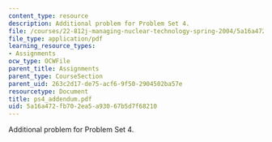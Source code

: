 ```yaml
---
content_type: resource
description: Additional problem for Problem Set 4.
file: /courses/22-812j-managing-nuclear-technology-spring-2004/5a16a472fb702ea5a93067b5d7f68210_ps4_addendum.pdf
file_type: application/pdf
learning_resource_types:
- Assignments
ocw_type: OCWFile
parent_title: Assignments
parent_type: CourseSection
parent_uid: 263c2d17-de75-acf6-9f50-2904502ba57e
resourcetype: Document
title: ps4_addendum.pdf
uid: 5a16a472-fb70-2ea5-a930-67b5d7f68210
---
```

Additional problem for Problem Set 4.

